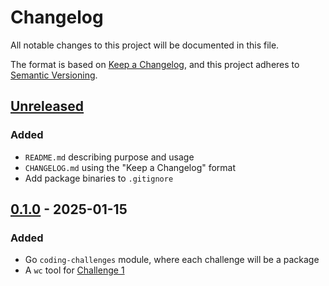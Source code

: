 # Changelog

All notable changes to this project will be documented in this file.

The format is based on [Keep a Changelog](https://keepachangelog.com/en/1.1.0/),
and this project adheres to [Semantic Versioning](https://semver.org/spec/v2.0.0.html).

## [Unreleased]

### Added

- `README.md` describing purpose and usage
- `CHANGELOG.md` using the "Keep a Changelog" format
- Add package binaries to `.gitignore`

## [0.1.0] - 2025-01-15

### Added

- Go `coding-challenges` module, where each challenge will be a package
- A `wc` tool for [Challenge 1](https://codingchallenges.fyi/challenges/challenge-wc)

[unreleased]: https://github.com/neil-b-patel/coding-challenges/commits/main/
[0.1.0]: https://github.com/neil-b-patel/coding-challenges/commits/0.1.0
